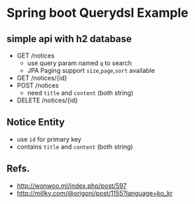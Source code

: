 # Spring boot Querydsl Example

## simple api with h2 database

- GET /notices
    - use query param named `q` to search
    - JPA Paging support `size`,`page`,`sort` available
- GET /notices/{id}
- POST /notices
    - need `title` and `content` (both string)
- DELETE /notices/{id}

## Notice Entity
- use `id` for primary key
- contains `title` and `content` (both string)

## Refs.

- http://wonwoo.ml/index.php/post/597
- http://millky.com/@origoni/post/1155?language=ko_kr